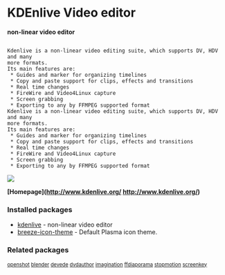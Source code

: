 # KDEnlive Video editor

__non-linear video editor__

```

Kdenlive is a non-linear video editing suite, which supports DV, HDV and many
more formats.
Its main features are:
 * Guides and marker for organizing timelines
 * Copy and paste support for clips, effects and transitions
 * Real time changes
 * FireWire and Video4Linux capture
 * Screen grabbing
 * Exporting to any by FFMPEG supported format
Kdenlive is a non-linear video editing suite, which supports DV, HDV and many
more formats.
Its main features are:
 * Guides and marker for organizing timelines
 * Copy and paste support for clips, effects and transitions
 * Real time changes
 * FireWire and Video4Linux capture
 * Screen grabbing
 * Exporting to any by FFMPEG supported format

```

![](https://screenshots.debian.net/thumbnail/kdenlive/)


 **[Homepage](http://www.kdenlive.org/
http://www.kdenlive.org/)**

### Installed packages

* [kdenlive](https://packages.debian.org/jessie/kdenlive) - non-linear video editor
* [breeze-icon-theme](https://packages.debian.org/jessie/breeze-icon-theme) - Default Plasma icon theme.

### Related packages

<sub> [openshot](https://packages.debian.org/jessie/openshot) [blender](https://packages.debian.org/jessie/blender) [devede](https://packages.debian.org/jessie/devede) [dvdauthor](https://packages.debian.org/jessie/dvdauthor) [imagination](https://packages.debian.org/jessie/imagination) [ffdiaporama](https://packages.debian.org/jessie/ffdiaporama) [stopmotion](https://packages.debian.org/jessie/stopmotion) [screenkey](https://packages.debian.org/jessie/screenkey)  </sub>
